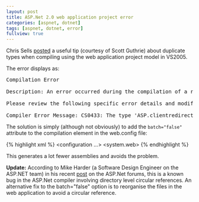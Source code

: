 ```yaml
---
layout: post
title: ASP.Net 2.0 web application project error
categories: [aspnet, dotnet]
tags: [aspnet, dotnet, error]
fullview: true
---
```


Chris Sells [posted](http://www.sellsbrothers.com/news/showTopic.aspx?ixTopic=1995) a useful tip (courtesy of Scott Guthrie) about duplicate types when compiling using the web application project model in VS2005.

The error displays as:

<pre>
Compilation Error

Description: An error occurred during the compilation of a resource required to service this request.
 
Please review the following specific error details and modify your source code appropriately.
 
Compiler Error Message: CS0433: The type 'ASP.clientredirector_ascx' exists in both 'C:\Windows\Microsoft.NET\Framework\v2.0.50727\Temporary ASP.NET Files\sb2\4d76034e\bec2c8d0\App_Web_clientredirector.ascx.cdcab7d2.zmdrab5k.dll' and 'C:\Windows\Microsoft.NET\v2.0.50727\Temporary ASP.NET Files\sb2\4d76034e\bec2c8d0\App_Web_axhgbqrn.dll'
</pre>

The solution is simply (although not obviously) to add the `batch="false"` attribute to the compilation element in the web.config file:

{% highlight xml %}
<configuration ...>
    <system.web>
        <compilation batch="false"/>
{% endhighlight %}

This generates a lot fewer assemblies and avoids the problem.

**Update:** According to Mike Harder (a Software Design Engineer on the ASP.NET team) in his recent [post](http://forums.asp.net/thread/1312617.aspx) on the ASP.Net forums, this is a known bug in the ASP.Net compiler involving directory level circular references. An alternative fix to the batch="false" option is to reorganise the files in the web application to avoid a circular reference.

